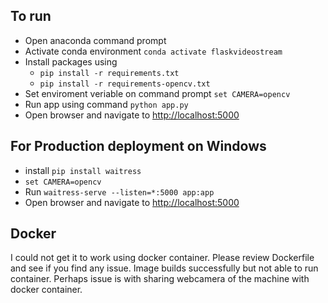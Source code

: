 ## To run

- Open anaconda command prompt
- Activate conda environment `conda activate flaskvideostream`
- Install packages using
  - `pip install -r requirements.txt`
  - `pip install -r requirements-opencv.txt`
- Set enviroment veriable on command prompt `set CAMERA=opencv`
- Run app using command `python app.py`
- Open browser and navigate to [http://localhost:5000](http://localhost:5000)

## For Production deployment on Windows

- install `pip install waitress`
- `set CAMERA=opencv`
- Run `waitress-serve --listen=*:5000 app:app`
- Open browser and navigate to [http://localhost:5000](http://localhost:5000)

## Docker

I could not get it to work using docker container. Please review Dockerfile and see if you find any issue. Image builds successfully but not able to run container. Perhaps issue is with sharing webcamera of the machine with docker container.

